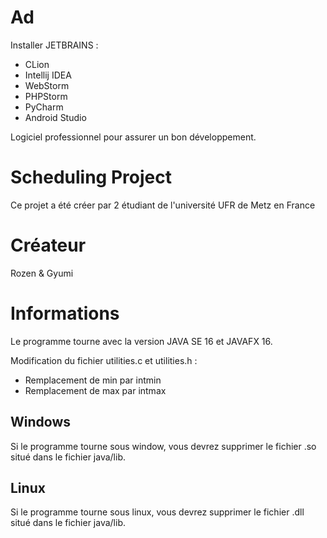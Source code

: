 # Ad
Installer JETBRAINS :
- CLion
- Intellij IDEA
- WebStorm
- PHPStorm
- PyCharm
- Android Studio

Logiciel professionnel pour assurer un bon développement.

# Scheduling Project
Ce projet a été créer par 2 étudiant de l'université UFR de Metz en France

# Créateur
Rozen & Gyumi

# Informations
Le programme tourne avec la version JAVA SE 16 et JAVAFX 16.

Modification du fichier utilities.c et utilities.h :
- Remplacement de min par intmin
- Remplacement de max par intmax

## Windows

Si le programme tourne sous window, vous devrez supprimer le fichier .so situé dans le fichier java/lib.

## Linux

Si le programme tourne sous linux, vous devrez supprimer le fichier .dll situé dans le fichier java/lib.

